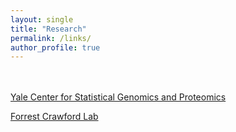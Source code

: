 ```yaml
---
layout: single
title: "Research"
permalink: /links/
author_profile: true
---
```


<br><br>
[Yale Center for Statistical Genomics and Proteomics](http://zhaocenter.org/)

[Forrest Crawford Lab](http://www.crawfordlab.io/)
